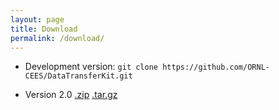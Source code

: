 ```yaml
---
layout: page
title: Download
permalink: /download/
---
```


* Development version: `git clone https://github.com/ORNL-CEES/DataTransferKit.git`

* Version 2.0 [.zip](https://github.com/ORNL-CESS/DataTranskferKit/archive/dtk-2.0.0.zip) [.tar.gz](https://github.com/ORNL-CESS/DataTranskferKit/archive/dtk-2.0.0.tar.gz)
